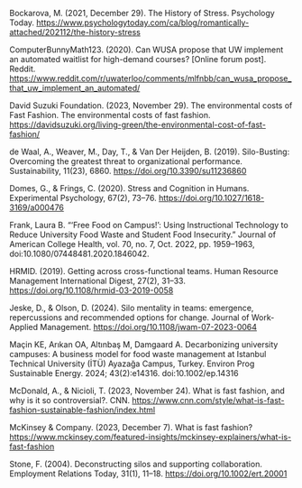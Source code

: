 Bockarova, M. (2021, December 29). The History of Stress. Psychology Today.
    https://www.psychologytoday.com/ca/blog/romantically-attached/202112/the-history-stress 

ComputerBunnyMath123. (2020). Can WUSA propose that UW implement an automated waitlist for high-demand courses? [Online forum post]. 
    Reddit. https://www.reddit.com/r/uwaterloo/comments/mlfnbb/can_wusa_propose_that_uw_implement_an_automated/

David Suzuki Foundation. (2023, November 29). The environmental costs of Fast Fashion. The environmental costs of fast 
    fashion. https://davidsuzuki.org/living-green/the-environmental-cost-of-fast-fashion/ 

de Waal, A., Weaver, M., Day, T., & Van Der Heijden, B. (2019). Silo-Busting: Overcoming the greatest threat to organizational 
    performance. Sustainability, 11(23), 6860. https://doi.org/10.3390/su11236860 

Domes, G., & Frings, C. (2020). Stress and Cognition in Humans. Experimental Psychology, 67(2), 73–76.
    https://doi.org/10.1027/1618-3169/a000476 

Frank, Laura B. “‘Free Food on Campus!’: Using Instructional Technology to Reduce University Food Waste and Student 
    Food Insecurity.” Journal of American College Health, vol. 70, 	no. 7, Oct. 2022, pp. 1959–1963, 
    doi:10.1080/07448481.2020.1846042. 

HRMID. (2019). Getting across cross-functional teams. Human Resource Management International Digest, 27(2), 31–33. 
    https://doi.org/10.1108/hrmid-03-2019-0058 

Jeske, D., & Olson, D. (2024). Silo mentality in teams: emergence, repercussions and recommended options for change. 
    Journal of Work-Applied Management. https://doi.org/10.1108/jwam-07-2023-0064

Maçin KE, Arıkan OA, Altınbaş M, Damgaard A. Decarbonizing university campuses: A business model for food waste 
    management at Istanbul Technical University (İTÜ) 	Ayazağa Campus, Turkey. Environ Prog Sustainable Energy. 
    2024; 43(2):e14316. doi:10.1002/ep.14316 

McDonald, A., & Nicioli, T. (2023, November 24). What is fast fashion, and why is it so controversial?. CNN. 
    https://www.cnn.com/style/what-is-fast-fashion-sustainable-fashion/index.html  

McKinsey & Company. (2023, December 7). What is fast fashion? 
    https://www.mckinsey.com/featured-insights/mckinsey-explainers/what-is-fast-fashion 

Stone, F. (2004). Deconstructing silos and supporting collaboration. Employment Relations Today, 31(1), 11–18. 
    https://doi.org/10.1002/ert.20001
